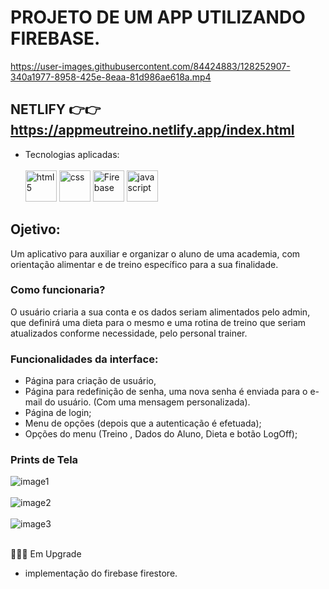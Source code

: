 # PROJETO DE UM APP UTILIZANDO FIREBASE.

https://user-images.githubusercontent.com/84424883/128252907-340a1977-8958-425e-8eaa-81d986ae618a.mp4

## NETLIFY 👉👉 https://appmeutreino.netlify.app/index.html

- Tecnologias aplicadas:<br><br>
          <img src="https://cdn.iconscout.com/icon/free/png-64/html5-2038876-1720089.png" alt="html5" width="50px" height="50px" >
         <img src="https://cdn.jsdelivr.net/gh/devicons/devicon/icons/css3/css3-original-wordmark.svg" alt="css" width="50px" height="50px" >
        <img src="https://cdn.jsdelivr.net/gh/devicons/devicon/icons/firebase/firebase-plain-wordmark.svg" alt="Firebase" width="50px" height="50px" >
        <img src="https://cdn.iconscout.com/icon/free/png-256/javascript-2752148-2284965.png" alt="javascript" width="50px" height="50px" >
        


## Ojetivo:

Um aplicativo para auxiliar e organizar o aluno de uma academia, com orientação alimentar e de treino específico para a sua finalidade.

### Como funcionaria?

O usuário criaria a sua conta e os dados seriam alimentados pelo admin, que definirá uma dieta para o mesmo e uma rotina de treino que seriam atualizados conforme necessidade,
pelo personal trainer.

### Funcionalidades da interface:

- Página para criação de usuário,
- Página para redefinição de senha, uma nova senha é enviada para o e-mail do usuário. (Com uma mensagem personalizada).
- Página de login;
- Menu de opções (depois que a autenticação é efetuada);
- Opções do menu (Treino , Dados do Aluno, Dieta e botão LogOff);

### Prints de Tela

![image1](https://user-images.githubusercontent.com/84424883/128255162-9997371e-89b1-41fc-a0b9-c8b953fc29b2.png)<br><br>
![image2](https://user-images.githubusercontent.com/84424883/128255193-76f3a3bb-f06f-4df6-8bad-55e2f297b089.png)<br><br>
![image3](https://user-images.githubusercontent.com/84424883/128255202-75a6b88f-0d5f-4ead-8d6f-18792bfd2e94.png)<br><br>

🚧🚧🚧 Em Upgrade

- implementação do firebase firestore.
